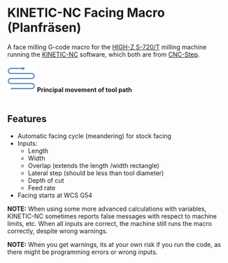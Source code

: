 
# KINETIC-NC Facing Macro (Planfräsen)

A face milling G-code macro for the [HIGH-Z S-720/T](https://www.cnc-step.de/cnc-fraese-high-z-s-720t-kugelgewindetrieb-720x420mm) milling machine running the [KINETIC-NC](https://www.cnc-step.de/cnc-software/kinetic-nc-netzwerk-steuerungssoftware/) software, which both are from [CNC-Step](https://www.cnc-step.de).

![](User03.png)
**Principal movement of tool path**
<br><br>

## Features

 * Automatic facing cycle (meandering) for stock facing
 * Inputs:
   - Length
   - Width
   - Overlap (extends the length /width rectangle)
   - Lateral step (should be less than tool diameter)
   - Depth of cut
   - Feed rate
 * Facing starts at WCS G54

**NOTE:** When using some more advanced calculations with variables, KINETIC-NC sometimes reports false messages with respect to machine limits, etc. When all inputs are correct, the machine still runs the macro correctly, despite wrong warnings.

**NOTE:** When you get warnings, its at your own risk if you run the code, as there might be programming errors or wrong inputs.